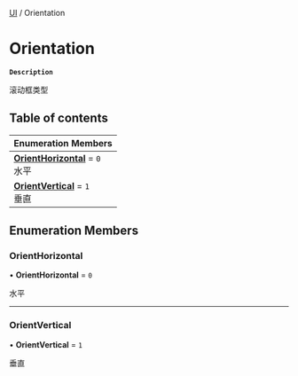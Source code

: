 [UI](../modules/UI.UI.md) / Orientation

# Orientation <Badge type="tip" text="Enumeration" />

**`Description`**

滚动框类型

## Table of contents

| Enumeration Members |
| :-----|
| **[OrientHorizontal](UI.UI.Orientation.md#orienthorizontal)** = ``0`` <br> 水平|
| **[OrientVertical](UI.UI.Orientation.md#orientvertical)** = ``1`` <br> 垂直|

## Enumeration Members

### OrientHorizontal

• **OrientHorizontal** = ``0``

水平

___

### OrientVertical

• **OrientVertical** = ``1``

垂直

